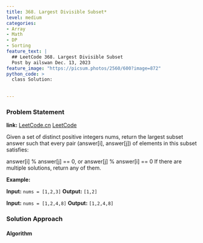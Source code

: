 ```yaml
---
title: 368. Largest Divisible Subset*
level: medium
categories:
- Array
- Math
- DP
- Sorting
feature_text: |
  ## LeetCode 368. Largest Divisible Subset
  Post by ailswan Dec. 13, 2023
feature_image: "https://picsum.photos/2560/600?image=872"
python_code: >
  class Solution:
      
         
---
```


### Problem Statement
**link:**
[LeetCode.cn](https://leetcode.cn/problems/largest-divisible-subset/)
[LeetCode](https://leetcode.com/problems/largest-divisible-subset/)

Given a set of distinct positive integers nums, return the largest subset answer such that every pair (answer[i], answer[j]) of elements in this subset satisfies:

answer[i] % answer[j] == 0, or
answer[j] % answer[i] == 0
If there are multiple solutions, return any of them.

 
**Example:**

**Input:** `nums = [1,2,3]`
**Output:** `[1,2]`
 
**Input:** `nums = [1,2,4,8]`
**Output:** `[1,2,4,8]`

### Solution Approach
 

#### Algorithm
 